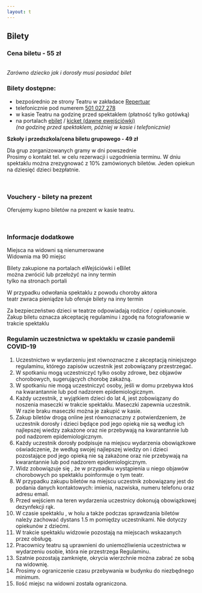 ```yaml
---
layout: t
---
```


## Bilety

### Cena biletu - 55 zł

<br /><i> Zarówno dziecko jak i dorosły musi posiadać bilet </i>

### Bilety dostępne:

- bezpośrednio ze strony Teatru w zakładace [Repertuar](http://www.maskarada.waw.pl/t/repertuar.html)
- telefonicznie pod numerem <a href="tel:501-027-278" onClick="fbq('track', 'CallFromTickets');"> 501 027 278</a>
- w kasie Teatru na godzinę przed spektaklem (płatność tylko gotówką)
- na portalach [ebilet](https://www.ebilet.pl/miejsce/teatr-maskarada) / [kicket (dawne ewejściówki)](https://kicket.com/warszawa/oferty/teatr-maskarada,333) <br /> _(na godzinę przed spektaklem, później w kasie i telefonicznie)_

**Szkoły i przedszkola/cena biletu grupowego - 49 zł**

Dla grup zorganizowanych gramy w dni powszednie  
Prosimy o kontakt tel. w celu rezerwacji i uzgodnienia terminu.
W dniu spektaklu można zrezygnować z 10% zamówionych biletów.
Jeden opiekun na dziesięć dzieci bezpłatnie.

<br />

### Vouchery - bilety na prezent

Oferujemy kupno biletów na prezent w kasie teatru.

<br />

### Informacje dodatkowe

Miejsca na widowni są nienumerowane  
Widownia ma 90 miejsc

Bilety zakupione na portalach eWejściówki i eBilet <br />
można zwrócić lub przełożyć na inny termin <br />
tylko na stronach portali <br />

W przypadku odwołania spektaklu z powodu choroby aktora  
teatr zwraca pieniądze lub oferuje bilety na inny termin

Za bezpieczeństwo dzieci w teatrze odpowiadają rodzice / opiekunowie.
Zakup biletu oznacza akceptację regulaminu i zgodę na fotografowanie w trakcie spektaklu

### Regulamin uczestnictwa w spektaklu w czasie pandemii COVID-19

1.  Uczestnictwo w wydarzeniu jest równoznaczne z akceptacją niniejszego regulaminu, którego zapisów uczestnik jest zobowiązany przestrzegać.
2.  W spotkaniu mogą uczestniczyć tylko osoby zdrowe, bez objawów chorobowych, sugerujących chorobę zakaźną.
3.  W spotkaniu nie mogą uczestniczyć osoby, jeśli w domu przebywa ktoś na kwarantannie lub pod nadzorem epidemiologicznym.
4.  Każdy uczestnik, z wyjątkiem dzieci do lat 4, jest zobowiązany do noszenia maseczki w trakcie spektaklu. Maseczki zapewnia uczestnik. W razie braku maseczki można je zakupić w kasie.
5.  Zakup biletów drogą online jest równoznaczny z potwierdzeniem, że uczestnik dorosły i dzieci będące pod jego opieką nie są według ich najlepszej wiedzy zakażone oraz nie przebywają na kwarantannie lub pod nadzorem epidemiologicznym.
6.  Każdy uczestnik dorosły podpisuje na miejscu wydarzenia obowiązkowe oświadczenie, że według swojej najlepszej wiedzy on i dzieci pozostające pod jego opieką nie są zakażone oraz nie przebywają na kwarantannie lub pod nadzorem epidemiologicznym.
7.  Widz zobowiązuje się , że w przypadku wystąpienia u niego objawów chorobowych po spektaklu poinformuje o tym teatr.
8.  W przypadku zakupu biletów na miejscu uczestnik zobowiązany jest do podania danych kontaktowych: imienia, nazwiska, numeru telefonu oraz adresu email.
9.  Przed wejściem na teren wydarzenia uczestnicy dokonują obowiązkowej dezynfekcji rąk.
10. W czasie spektaklu , w holu a także podczas sprawdzania biletów należy zachować dystans 1.5 m pomiędzy uczestnikami. Nie dotyczy opiekunów z dziećmi.
11. W trakcie spektaklu widzowie pozostają na miejscach wskazanych przez obsługę.
12. Pracownicy teatru są uprawnieni do uniemożliwienia uczestnictwa w wydarzeniu osobie, która nie przestrzega Regulaminu.
13. Szatnie pozostają zamknięte, okrycia wierzchnie można zabrać ze sobą na widownię.
14. Prosimy o ograniczenie czasu przebywania w budynku do niezbędnego minimum.
15. Ilość miejsc na widowni została ograniczona.
